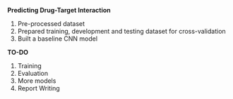 **Predicting Drug-Target Interaction**

1. Pre-processed dataset
2. Prepared training, development and testing dataset for cross-validation
3. Built a baseline CNN model

**TO-DO**
1. Training
2. Evaluation
3. More models
4. Report Writing
